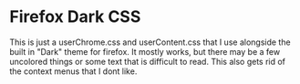 # Firefox Dark CSS
This is just a userChrome.css and userContent.css that I use alongside the built in "Dark" theme for firefox. It mostly works, but there may be a few uncolored things or some text that is difficult to read. This also gets rid of the context menus that I dont like.
